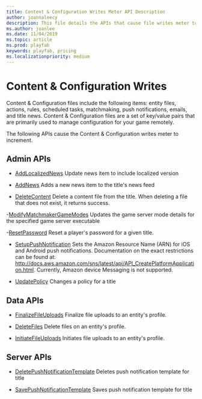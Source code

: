 ```yaml
---
title: Content & Configuration Writes Meter API Description
author: joannaleecy
description: This file details the APIs that cause file writes meter to increment.
ms.author: joanlee
ms.date: 11/04/2019
ms.topic: article
ms.prod: playfab
keywords: playfab, pricing
ms.localizationpriority: medium
---
```


# Content & Configuration Writes

Content & Configuration files include the following items: entity files, actions, rules, scheduled tasks, matchmaking, push notifications, emails, and title news. Content & Configuration files are a set of key/value pairs that are primarily used to manage configuration for your game remotely.

The following APIs cause the Content & Configuration writes meter to increment.

## Admin APIs

- [AddLocalizedNews](/rest/api/playfab/admin/title-wide-data-management/add-localized-news?view=playfab-rest)
  Update news item to include localized version

- [AddNews](/rest/api/playfab/admin/title-wide-data-management/add-news?view=playfab-rest)
   Adds a new news item to the title's news feed

- [DeleteContent](/rest/api/playfab/admin/content/delete-content?view=playfab-rest)
  Delete a content file from the title. When deleting a file that does not exist, it returns success.

-[ModifyMatchmakerGameModes](https://docs.microsoft.com/rest/api/playfab/admin/matchmaking/modifymatchmakergamemodes?view=playfab-rest)
    Updates the game server mode details for the specified game server executable

-[ResetPassword](/rest/api/playfab/admin/account-management/reset-password?view=playfab-rest)
    Reset a player's password for a given title.

- [SetupPushNotification](/rest/api/playfab/admin/title-wide-data-management/setup-push-notification?view=playfab-rest)
  Sets the Amazon Resource Name (ARN) for iOS and Android push notifications. Documentation on the exact restrictions can be found at: http://docs.aws.amazon.com/sns/latest/api/API_CreatePlatformApplication.html. Currently, Amazon device Messaging is not supported.

- [UpdatePolicy](/rest/api/playfab/admin/authentication/update-policy?view=playfab-rest)
    Changes a policy for a title

## Data APIs

- [FinalizeFileUploads](/rest/api/playfab/data/file/finalize-file-uploads?view=playfab-rest)
  Finalize file uploads to an entity's profile.

- [DeleteFiles](/rest/api/playfab/data/file/delete-files?view=playfab-rest)
  Delete files on an entity's profile.

- [InitiateFileUploads](/rest/api/playfab/data/file/initiate-file-uploads?view=playfab-rest)
  Initiates file uploads to an entity's profile.

## Server APIs

- [DeletePushNotificationTemplate](/rest/api/playfab/server/account-management/delete-push-notification-template?view=playfab-rest)
   Deletes push notification template for title

- [SavePushNotificationTemplate](/rest/api/playfab/server/account-management/save-push-notification-template?view=playfab-rest)
   Saves push notification template for title
